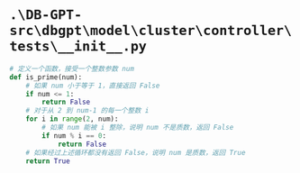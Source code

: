 # `.\DB-GPT-src\dbgpt\model\cluster\controller\tests\__init__.py`

```py
# 定义一个函数，接受一个整数参数 num
def is_prime(num):
    # 如果 num 小于等于 1，直接返回 False
    if num <= 1:
        return False
    # 对于从 2 到 num-1 的每一个整数 i
    for i in range(2, num):
        # 如果 num 能被 i 整除，说明 num 不是质数，返回 False
        if num % i == 0:
            return False
    # 如果经过上述循环都没有返回 False，说明 num 是质数，返回 True
    return True
```